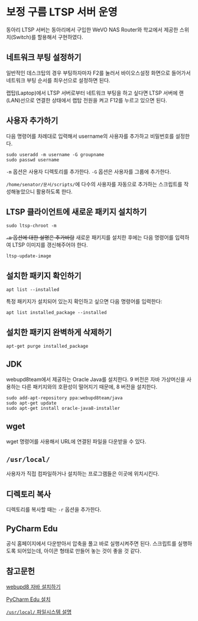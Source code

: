 # 보정 구름 LTSP 서버 운영
동아리 LTSP 서버는 동아리에서 구입한 WeVO NAS Router와 학교에서 제공한 스위치(Switch)를 할용해서 구현하였다.

## 네트워크 부팅 설정하기

일반적인 데스크탑의 경우 부팅하자마자 F2를 눌러서 바이오스설정 화면으로 들어가서 네트워크 부팅 순서를 최우선으로 설정하면 된다.

랩탑(Laptop)에서 LTSP 서버로부터 네트워크 부팅을 하고 싶다면 LTSP 서버에 랜(LAN)선으로 연결한 상태에서 랩탑 전원을 켜고 F12를 누르고 있으면 된다.

## 사용자 추가하기

다음 명령어를 차례대로 입력해서 username의 사용자를 추가하고 비밀번호를 설정한다.

```
sudo useradd -m username -G groupname
sudo passwd username
```
`-m` 옵션은 사용자 디렉토리를 추가한다.
`-G` 옵션은 사용자를 그룹에 추가한다.

`/home/senator/문서/scripts/`에 다수의 사용자를 자동으로 추가하는 스크립트를 작성해놓았으니 활용하도록 한다.

## LTSP 클라이언트에 새로운 패키지 설치하기

```
sudo ltsp-chroot -m
```

~~`-m` 옵션에 대한 설명은 추가바람~~
새로운 패키지를 설치한 후에는 다음 명령어를 입력하여 LTSP 이미지를 갱신해주어야 한다.

```
ltsp-update-image
```

## 설치한 패키지 확인하기
```
apt list --installed
```

특정 패키지가 설치되어 있는지 확인하고 싶으면 다음 명령어를 입력한다:
```
apt list installed_package --installed
```

## 설치한 패키지 완벽하게 삭제하기
```
apt-get purge installed_package
```

## JDK
webupd8team에서 제공하는 Oracle Java를 설치한다. 9 버전은 자바 가상머신을 사용하는 다른 패키지와의 호환성이 떨어지기 때문에, 8 버전을 설치한다.

```
sudo add-apt-repository ppa:webupd8team/java
sudo apt-get update
sudo apt-get install oracle-java8-installer
```

## wget
wget 명령어를 사용해서 URL에 연결된 파일을 다운받을 수 있다.

## `/usr/local/`
사용자가 직접 컴파일하거나 설치하는 프로그램들은 이곳에 위치시킨다.

## 디렉토리 복사
디렉토리를 복사할 때는 `-r` 옵션을 추가한다.

## PyCharm Edu
공식 홈페이지에서 다운받아서 압축을 풀고 바로 실행시켜주면 된다.
스크립트를 실행하도록 되어있는데, 아이콘 형태로 만들어 놓는 것이 좋을 것 같다.

## 참고문헌
[webupd8 자바 설치하기](http://www.webupd8.org/2015/02/install-oracle-java-9-in-ubuntu-linux.html)

[PyCharm Edu 설치](https://www.jetbrains.com/pycharm-edu/download/#section=windows-version)

[`/usr/local/` 파일시스템 설명](http://refspecs.linuxfoundation.org/FHS_2.3/fhs-2.3.html#USRLOCALSHARE1)
